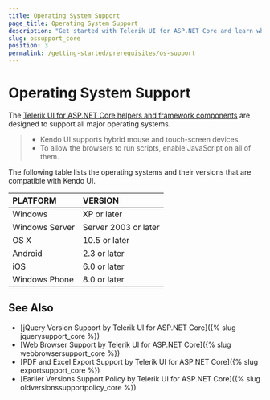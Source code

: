 ```yaml
---
title: Operating System Support
page_title: Operating System Support
description: "Get started with Telerik UI for ASP.NET Core and learn which are the operating systems that are supported by the framework components."
slug: ossupport_core
position: 3
permalink: /getting-started/prerequisites/os-support
---
```


# Operating System Support

The [Telerik UI for ASP.NET Core helpers and framework components](https://demos.telerik.com/aspnet-core/) are designed to support all major operating systems.

> * Kendo UI supports hybrid mouse and touch-screen devices.
> * To allow the browsers to run scripts, enable JavaScript on all of them.

The following table lists the operating systems and their versions that are compatible with Kendo UI.

| PLATFORM          | VERSION               |
| :---------------- | :-------------------- |
| Windows           | XP or later           |
| Windows Server    | Server 2003 or later  |
| OS X              | 10.5 or later         |
| Android           | 2.3 or later          |
| iOS               | 6.0 or later          |
| Windows Phone     | 8.0 or later          |

## See Also

* [jQuery Version Support by Telerik UI for ASP.NET Core]({% slug jquerysupport_core %})
* [Web Browser Support by Telerik UI for ASP.NET Core]({% slug webbrowsersupport_core %})
* [PDF and Excel Export Support by Telerik UI for ASP.NET Core]({% slug exportsupport_core %})
* [Earlier Versions Support Policy by Telerik UI for ASP.NET Core]({% slug oldversionssupportpolicy_core %})
